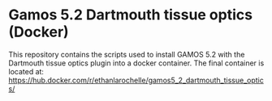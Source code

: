 # Gamos 5.2 Dartmouth tissue optics (Docker)
This repository contains the scripts used to install GAMOS 5.2 with the Dartmouth tissue optics plugin into a docker container.
The final container is located at: https://hub.docker.com/r/ethanlarochelle/gamos5_2_dartmouth_tissue_optics/
